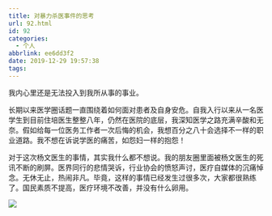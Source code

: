 ```yaml
---
title: 对暴力杀医事件的思考
url: 92.html
id: 92
categories:
  - 个人
abbrlink: ee6dd3f2
date: 2019-12-29 19:57:38
tags:
---
```


我内心里还是无法投入到我所从事的事业。

长期以来医学圈话题一直围绕着如何面对患者及自身安危。自我入行以来从一名医学生到目前住培医生整整八年，仍然在医院的底层，我深知医学之路充满辛酸和无奈。假如给每一位医务工作者一次后悔的机会，我想百分之八十会选择不一样的职业道路。我不想在诉说学医的痛苦，如怨妇一样的抱怨！

对于这次杨文医生的事情，其实我什么都不想说。我的朋友圈里面被杨文医生的死讯不断的刷屏。医界同行的悲情哭诉，行业协会的愤怒声讨，医疗自媒体的沉痛悼念。无休无止，热闹非凡。毕竟，这样的事情已经发生过很多次，大家都很熟练了。国民素质不提高，医疗环境不改善，并没有什么卵用。

![](https://zhengapple.top/wp-content/uploads/2019/12/mmexport1577633625017-406x1024.jpg)
